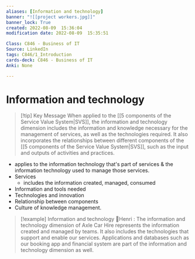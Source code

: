 ```yaml
---
aliases: [Information and technology]
banner: "![[project workers.jpg]]"
banner_lock: True
created: 2022-08-09  15:36:04
modification date: 2022-08-09  15:35:51

Class: C846 - Business of IT
Source: LinkedIn
tags: C846/1_Introduction
cards-deck: C846 - Business of IT
Anki: None

---
```


# Information and technology
>[!tip] Key Message
>When applied to the [[5 components of the Service Value System|SVS]], the information and technology dimension includes the information and knowledge necessary for the management of services, as well as the technologies required. It also incorporates the relationships between different components of the [[5 components of the Service Value System|SVS]], such as the input and outputs of activities and practices.
- applies to the information technology that's part of services & the information technology used to manage those services.
- Services
	- includes the information created, managed, consumed 
- Information and tools needed
- Technologies and innovation
- Relationship between components
- Culture of knowledge management.
>[!example] Information and technology
>👨Henri : The information and technology dimension of Axle Car Hire represents the information created and managed by teams. It also includes the technologies that support and enable our services. Applications and databases such as our booking app and financial system are part of the information and technology dimension as well.

